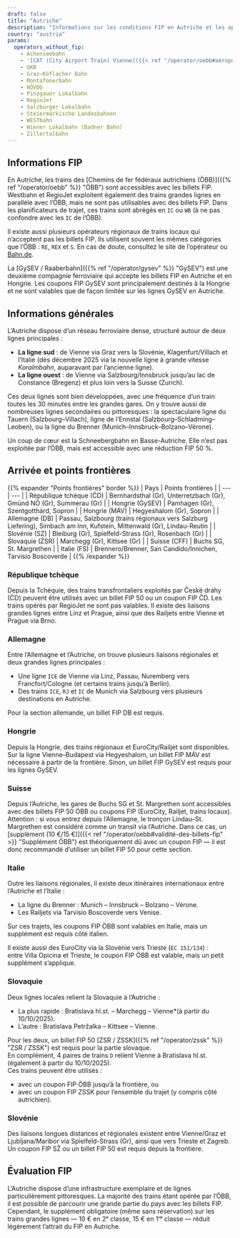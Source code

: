 ```yaml
---
draft: false
title: "Autriche"
description: "Informations sur les conditions FIP en Autriche et les opérateurs qui proposent des réductions."
country: "austria"
params:
  operators_without_fip:
    - Achenseebahn
    - '[CAT (City Airport Train) Vienne]({{< ref "/operator/oebb#aéroport-de-vienne--city-airport-train-cat" >}} "CAT")'
    - GKB
    - Graz–Köflacher Bahn
    - Montafonerbahn
    - NÖVOG
    - Pinzgauer Lokalbahn
    - RegioJet
    - Salzburger Lokalbahn
    - Steiermärkische Landesbahnen
    - WESTbahn
    - Wiener Lokalbahn (Badner Bahn)
    - Zillertalbahn
---
```


## Informations FIP

En Autriche, les trains des [Chemins de fer fédéraux autrichiens (ÖBB)]({{% ref "/operator/oebb" %}} "ÖBB") sont accessibles avec les billets FIP. Westbahn et RegioJet exploitent également des trains grandes lignes en parallèle avec l’ÖBB, mais ne sont pas utilisables avec des billets FIP. Dans les planificateurs de trajet, ces trains sont abrégés en `IC` ou `WB` (à ne pas confondre avec les `IC` de l’ÖBB).

Il existe aussi plusieurs opérateurs régionaux de trains locaux qui n’acceptent pas les billets FIP. Ils utilisent souvent les mêmes catégories que l’ÖBB : `RE`, `REX` et `S`. En cas de doute, consultez le site de l’opérateur ou [Bahn.de](https://int.bahn.de/fr/).

La [GySEV / Raaberbahn]({{% ref "/operator/gysev" %}} "GySEV") est une deuxième compagnie ferroviaire qui accepte les billets FIP en Autriche et en Hongrie. Les coupons FIP GySEV sont principalement destinés à la Hongrie et ne sont valables que de façon limitée sur les lignes GySEV en Autriche.

## Informations générales

L’Autriche dispose d’un réseau ferroviaire dense, structuré autour de deux lignes principales :

- **La ligne sud** : de Vienne via Graz vers la Slovénie, Klagenfurt/Villach et l’Italie (dès décembre 2025 via la nouvelle ligne à grande vitesse _Koralmbahn_, auparavant par l’ancienne ligne).
- **La ligne ouest** : de Vienne via Salzbourg/Innsbruck jusqu’au lac de Constance (Bregenz) et plus loin vers la Suisse (Zurich).

Ces deux lignes sont bien développées, avec une fréquence d’un train toutes les 30 minutes entre les grandes gares. On y trouve aussi de nombreuses lignes secondaires ou pittoresques : la spectaculaire ligne du Tauern (Salzbourg–Villach), ligne de l’Ennstal (Salzbourg–Schladming–Leoben), ou la ligne du Brenner (Munich–Innsbruck–Bolzano–Vérone).

Un coup de cœur est la Schneebergbahn en Basse-Autriche. Elle n’est pas exploitée par l’ÖBB, mais est accessible avec une réduction FIP 50 %.

## Arrivée et points frontières

{{% expander "Points frontières" border %}}
| Pays | Points frontières |
| --- | --- |
| République tchèque (ČD) | Bernhardsthal (Gr), Unterretzbach (Gr), Gmünd NÖ (Gr), Summerau (Gr) |
| Hongrie (GySEV) | Pamhagen (Gr), Szentgotthárd, Sopron |
| Hongrie (MÁV) | Hegyeshalom (Gr), Sopron |
| Allemagne (DB) | Passau, Salzbourg (trains régionaux vers Salzburg Liefering), Simbach am Inn, Kufstein, Mittenwald (Gr), Lindau-Reutin |
| Slovénie (SZ) | Bleiburg (Gr), Spielfeld-Strass (Gr), Rosenbach (Gr) |
| Slovaquie (ZSR) | Marchegg (Gr), Kittsee (Gr) |
| Suisse (CFF) | Buchs SG, St. Margrethen |
| Italie (FS) | Brennero/Brenner, San Candido/Innichen, Tarvisio Boscoverde |
{{% /expander %}}

### République tchèque

Depuis la Tchéquie, des trains transfrontaliers exploités par České dráhy (ČD) peuvent être utilisés avec un billet FIP 50 ou un coupon FIP ČD. Les trains opérés par RegioJet ne sont pas valables. Il existe des liaisons grandes lignes entre Linz et Prague, ainsi que des Railjets entre Vienne et Prague via Brno.

### Allemagne

Entre l’Allemagne et l’Autriche, on trouve plusieurs liaisons régionales et deux grandes lignes principales :

- Une ligne `ICE` de Vienne via Linz, Passau, Nuremberg vers Francfort/Cologne (et certains trains jusqu’à Berlin).
- Des trains `ICE`, `RJ` et `IC` de Munich via Salzbourg vers plusieurs destinations en Autriche.

Pour la section allemande, un billet FIP DB est requis.

### Hongrie

Depuis la Hongrie, des trains régionaux et EuroCity/Railjet sont disponibles. Sur la ligne Vienne–Budapest via Hegyeshalom, un billet FIP MÁV est nécessaire à partir de la frontière.
Sinon, un billet FIP GySEV est requis pour les lignes GySEV.

### Suisse

Depuis l’Autriche, les gares de Buchs SG et St. Margrethen sont accessibles avec des billets FIP 50 ÖBB ou coupons FIP (EuroCity, Railjet, trains locaux). Attention : si vous entrez depuis l’Allemagne, le tronçon Lindau–St. Margrethen est considéré comme un transit via l’Autriche. Dans ce cas, un [supplément (10 €/15 €)]({{< ref "/operator/oebb#validité-des-billets-fip" >}} "Supplément ÖBB") est théoriquement dû avec un coupon FIP — il est donc recommandé d’utiliser un billet FIP 50 pour cette section.

### Italie

Outre les liaisons régionales, il existe deux itinéraires internationaux entre l’Autriche et l’Italie :

- La ligne du Brenner : Munich – Innsbruck – Bolzano – Vérone.
- Les Railjets via Tarvisio Boscoverde vers Venise.

Sur ces trajets, les coupons FIP ÖBB sont valables en Italie, mais un supplément est requis côté italien.

Il existe aussi des EuroCity via la Slovénie vers Trieste (`EC 151/134`) : \
entre Villa Opicina et Trieste, le coupon FIP ÖBB est valable, mais un petit supplément s’applique.

### Slovaquie

Deux lignes locales relient la Slovaquie à l’Autriche :

- La plus rapide : Bratislava hl.st. – Marchegg – Vienne*(à partir du 10/10/2025).
- L’autre : Bratislava Petržalka – Kittsee – Vienne.

Pour les deux, un billet FIP 50 [ZSR / ZSSK]({{% ref "/operator/zssk" %}} "ZSR / ZSSK") est requis pour la partie slovaque. \
En complément, 4 paires de trains `D` relient Vienne à Bratislava hl.st. (également à partir du 10/10/2025). \
Ces trains peuvent être utilisés :

- avec un coupon FIP ÖBB jusqu’à la frontière, ou
- avec un coupon FIP ZSSK pour l’ensemble du trajet (y compris côté autrichien).

### Slovénie

Des liaisons longues distances et régionales existent entre Vienne/Graz et Ljubljana/Maribor via Spielfeld-Strass (Gr), ainsi que vers Trieste et Zagreb. Un coupon FIP SŽ ou un billet FIP 50 est requis depuis la frontière.

## Évaluation FIP

L’Autriche dispose d’une infrastructure exemplaire et de lignes particulièrement pittoresques. La majorité des trains étant opérée par l’ÖBB, il est possible de parcourir une grande partie du pays avec les billets FIP. Cependant, le supplément obligatoire (même sans réservation) sur les trains grandes lignes — 10 € en 2ᵉ classe, 15 € en 1ʳᵉ classe — réduit légèrement l’attrait du FIP en Autriche.
